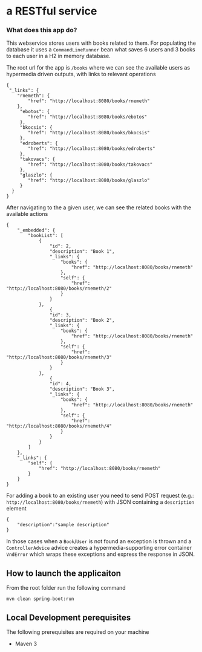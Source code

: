 # a RESTful service

### What does this app do?

This webservice stores users with books related to them.
For populating the database it uses a `CommandLineRunner` bean what saves 
6 users and 3 books to each user in a H2 in memory database.

The root url for the app is `/books` where we can see the available users as
hypermedia driven outputs, with links to relevant operations
```
{
 "_links": {
    "rnemeth": {
        "href": "http://localhost:8080/books/rnemeth"
    },
     "ebotos": {
        "href": "http://localhost:8080/books/ebotos"
     },
     "bkocsis": {
        "href": "http://localhost:8080/books/bkocsis"
     },
     "edroberts": {
        "href": "http://localhost:8080/books/edroberts"
     },
     "takovacs": {
        "href": "http://localhost:8080/books/takovacs"
     },
     "glaszlo": {
        "href": "http://localhost:8080/books/glaszlo"
     }
  }
}
```

After navigating to the a given user, we can see the related books 
with the available actions
```
{
    "_embedded": {
        "bookList": [
            {
                "id": 2,
                "description": "Book 1",
                "_links": {
                    "books": {
                        "href": "http://localhost:8080/books/rnemeth"
                    },
                    "self": {
                        "href": "http://localhost:8080/books/rnemeth/2"
                    }
                }
            },
                {
                "id": 3,
                "description": "Book 2",
                "_links": {
                    "books": {
                        "href": "http://localhost:8080/books/rnemeth"
                    },
                    "self": {
                        "href": "http://localhost:8080/books/rnemeth/3"
                    }
                }
            },
                {
                "id": 4,
                "description": "Book 3",
                "_links": {
                    "books": {
                        "href": "http://localhost:8080/books/rnemeth"
                    },
                    "self": {
                        "href": "http://localhost:8080/books/rnemeth/4"
                    }
                }
            }
        ]
    },
    "_links": {
        "self": {
            "href": "http://localhost:8080/books/rnemeth"
        }
    }
}
```

For adding a book to an existing user you need to send POST request (e.g.: 
`http://localhost:8080/books/rnemeth`) with JSON containing a `description` element
```
{
    "description":"sample description"
}
```

In those cases when a `Book`/`User` is not found an exception is thrown and 
a `ControllerAdvice` advice creates a hypermedia-supporting error container 
`VndError` which wraps these exceptions and express the response in JSON. 

## How to launch the applicaiton
From the root folder run the following command 

`mvn clean spring-boot:run`

## Local Development perequisites
The following prerequisites are required on your machine
- Maven 3 
